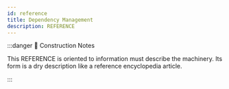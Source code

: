 ```yaml
---
id: reference
title: Dependency Management
description: REFERENCE
---
```


:::danger 🚧 Construction Notes

This REFERENCE is oriented to information must describe the machinery. Its form is a dry description like a reference
encyclopedia article.

:::


